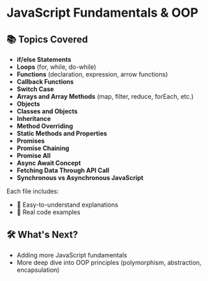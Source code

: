 # JavaScript Fundamentals & OOP

## 📚 Topics Covered

- **if/else Statements**
- **Loops** (for, while, do-while)
- **Functions** (declaration, expression, arrow functions)
- **Callback Functions**
- **Switch Case**
- **Arrays and Array Methods** (map, filter, reduce, forEach, etc.)
- **Objects**
- **Classes and Objects**
- **Inheritance**
- **Method Overriding**
- **Static Methods and Properties**
- **Promises**
- **Promise Chaining**
- **Promise All**
- **Async Await Concept**
- **Fetching Data Through API Call**
- **Synchronous vs Asynchronous JavaScript**

   
Each file includes:
- 📖 Easy-to-understand explanations
- 🧩 Real code examples

## 🛠 What's Next?

- Adding more JavaScript fundamentals
- More deep dive into OOP principles (polymorphism, abstraction, encapsulation)
